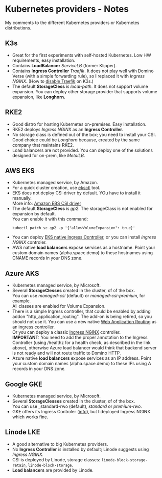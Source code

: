 # Kubernetes providers - Notes

My comments to the different Kubernetes providers or Kubernetes distributions.

## K3s
- Great for the first experiments with self-hosted Kubernetes. Low HW requirements, easy installation.
- Contains **LoadBalancer** _ServiceLB_ (former Klipper). 
- Contains **Ingress Controller** _Traefik_. It does not play well with Domino Verse (with a simple forwarding rule), so I replaced it with _Ingress NGINX_. (How to [disable Traefik](https://docs.k3s.io/networking#traefik-ingress-controller) on K3s.)
- The default **StorageCless** is _local-path_. It does not support volume expansion. You can deploy other storage provider that supports volume expansion, like **Longhorn**.


## RKE2
- Good distro for hosting Kubernetes on-premises. Easy installation.
- RKE2 deploys _Ingress NGINX_ as an **Ingress Controller**.
- No storage class is defined out of the box; you need to install your CSI. Good choice could be _Longhorn_ because, created by the same company that maintains RKE2.
- Load balancers are not provided. You can deploy one of the solutions designed for on-prem, like _MetalLB_.


## AWS EKS
- Kubernetes managed service, by Amazon.
- For a quick cluster creation, use [eksctl](https://eksctl.io/) tool.
- EKS does not deploy CSI driver by default. YOu have to install it manually. \
  More info: [Amazon EBS CSI driver](https://docs.aws.amazon.com/eks/latest/userguide/ebs-csi.html)
- The default **StorageCless** is _gp2_.
  The storageClass is not enabled for expansion by default. \
  You can enable it with this command:
  ```
  kubectl patch sc gp2 -p '{"allowVolumeExpansion": true}'
  ```
- You can deploy [EKS native Ingress Controller](https://docs.aws.amazon.com/eks/latest/userguide/alb-ingress.html), or you can install _Ingress NGINX_ controler.
- AWS native **load balancers** expose services as a hostname. Point your custom domain names (alpha.space.demo) to these hostnames using CNAME records in your DNS zone.


## Azure AKS
- Kubernetes managed service, by Microsoft.
- Several  **StorageClesses** created in the cluster, of of the box. \
  You can use _managed-csi_ (default) or _managed-csi-premium_, for example. \
  All classes are enabled for Volume Expansion.
- There is a simple Ingress controller, that could be enabled by adding addon "http_application_routing". The add-on is being retired, so you should not use it.
  You can use a new native [Web Application Routing](https://learn.microsoft.com/en-us/azure/aks/web-app-routing) as an ingress controller. \
  Or you can deploy a classic [Ingress NGINX](https://learn.microsoft.com/en-us/azure/aks/ingress-basic) controller. \
  **IMPORTANT:** You need to add the proper annotation to the Ingress Controller (using /healthz for a health check, as described in the link above), otherwise Azure load balancer would think that
  backend server is not ready and will not route traffic to Domino HTTP.
- Azure native **load balancers** expose services as an IP address. Point your custom domain names (alpha.space.demo) to these IPs using A records in your DNS zone.


## Google GKE
- Kubernetes managed service, by Microsoft.
- Several  **StorageClesses** created in the cluster, of of the box. \
  You can use _standard-rwo (default), _standard_ or _premium-rwo_.
- GKE offers its Ingress Controler ([info](https://cloud.google.com/kubernetes-engine/docs/concepts/ingress)), but I deployed Ingress NGINX which works fine.


## Linode LKE
- A good alternative to big Kubernetes providers.
- No **Ingress Controller** is installed by default; Linode suggests using _Ingress NGINX_.
- CSI is deployed by Linode, storage classes: `linode-block-storage-retain`, `linode-block-storage`.
- **Load balancers** are provided by Linode.
